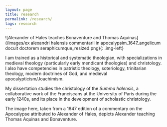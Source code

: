 ```yaml
---
layout: page
title: research
permalink: /research/
tags: research
---
```


![Alexander of Hales teaches Bonaventure and Thomas Aquinas](/images/ex alexandri halensis commentarii in apocalypsim_1647_angelicum docuit doctorem seraphicumque_resized.png){: .img-left}

I am trained as a historical and systematic theologian, with specializations in medieval theology (particularly early mendicant theologies) and christology. I also have competencies in patristic theology, soteriology, trinitarian theology, modern doctrines of God, and medieval apocalypticism/Joachimism.

My dissertation studies the christology of the *Summa halensis*, a collaborative work of the Franciscans at the University of Paris during the early 1240s, and its place in the development of scholastic christology.

The image here, taken from a 1647 edition of a commentary on the Apocalypse attributed to Alexander of Hales, depicts Alexander teaching Thomas Aquinas and Bonaventure.